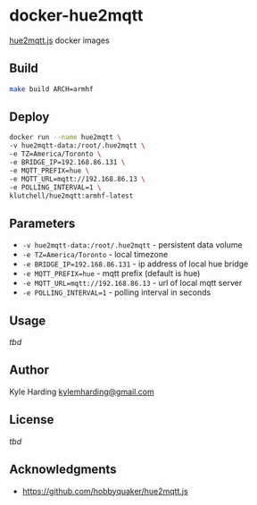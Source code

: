 # docker-hue2mqtt

[hue2mqtt.js](https://github.com/klutchell/hue2mqtt.js) docker images

## Build

```bash
make build ARCH=armhf
```

## Deploy

```bash
docker run --name hue2mqtt \
-v hue2mqtt-data:/root/.hue2mqtt \
-e TZ=America/Toronto \
-e BRIDGE_IP=192.168.86.131 \
-e MQTT_PREFIX=hue \
-e MQTT_URL=mqtt://192.168.86.13 \
-e POLLING_INTERVAL=1 \
klutchell/hue2mqtt:armhf-latest
```

## Parameters

* `-v hue2mqtt-data:/root/.hue2mqtt` - persistent data volume
* `-e TZ=America/Toronto` - local timezone
* `-e BRIDGE_IP=192.168.86.131` - ip address of local hue bridge
* `-e MQTT_PREFIX=hue` - mqtt prefix (default is hue)
* `-e MQTT_URL=mqtt://192.168.86.13` - url of local mqtt server
* `-e POLLING_INTERVAL=1` - polling interval in seconds

## Usage

_tbd_

## Author

Kyle Harding <kylemharding@gmail.com>

## License

_tbd_

## Acknowledgments

* https://github.com/hobbyquaker/hue2mqtt.js

